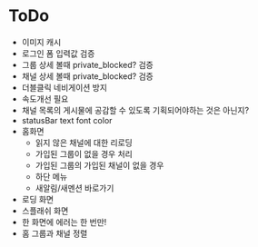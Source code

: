 # ToDo

* 이미지 캐시
* 로그인 폼 입력값 검증
* 그룹 상세 볼때 private_blocked? 검증
* 채널 상세 볼때 private_blocked? 검증
* 더블클릭 네비게이션 방지
* 속도개선 필요
* 채널 목록의 게시물에 공감할 수 있도록 기획되어야하는 것은 아닌지?
* statusBar text font color
* 홈화면
  * 읽지 않은 채널에 대한 리로딩
  * 가입된 그룹이 없을 경우 처리
  * 가입된 그룹의 가입된 채널이 없을 경우
  * 하단 메뉴
  * 새알림/새멘션 바로가기
* 로딩 화면
* 스플래쉬 화면
* 한 화면에 에러는 한 번만!
* 홈 그룹과 채널 정렬
